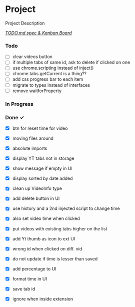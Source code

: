 # Project

Project Description

<em>[TODO.md spec & Kanban Board](https://bit.ly/3fCwKfM)</em>

### Todo

- [ ] clear videos button  
- [ ] if multiple tabs of same id, ask to delete if clicked on one  
- [ ] use chrome.scripting instead of inject()  
- [ ] chrome.tabs.getCurrent is a thing??  
- [ ] add css progress bar to each item  
- [ ] migrate to types instead of interfaces  
- [ ] remove waitforProperty  

### In Progress


### Done ✓

- [x] btn for reset time for video  
- [x] moving files around  
- [x] absolute imports  
- [x] display YT tabs not in storage  
- [x] show message if empty in UI  
- [x] display sorted by date added  
- [x] clean up VideoInfo type  
- [x] add delete button in UI  
- [x] use history and a 2nd injected script to change time  
- [x] also set video time when clicked  
- [x] put videos with existing tabs higher on the list  
- [x] add Yt thumb as icon to ext UI  
- [x] wrong id when clicked on diff. vid  
- [x] do not update if time is lesser than saved  
- [x] add percentage to UI  
- [x] format time in UI  
- [x] save tab id  
- [x] ignore when inside extension  

